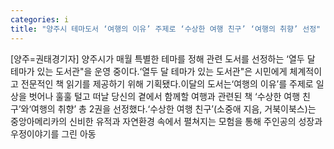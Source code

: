 ```yaml
---
categories: i
title: "양주시 테마도서 ‘여행의 이유’ 주제로 ‘수상한 여행 친구’ ‘여행의 취향’ 선정"
---
```

[양주=권태경기자] 양주시가 매월 특별한 테마를 정해 관련 도서를 선정하는 ‘열두 달 테마가 있는 도서관"을 운영 중이다.‘열두 달 테마가 있는 도서관"은 시민에게 체계적이고 전문적인 책 읽기를 제공하기 위해 기획됐다.이달의 도서는‘여행의 이유’를 주제로 일상을 벗어나 훌훌 털고 떠날 당신의 곁에서 함께할 여행과 관련된 책 ‘수상한 여행 친구’와‘여행의 취향’ 총 2권을 선정했다.‘수상한 여행 친구’(소중애 지음, 거북이북스)는 중앙아메리카의 신비한 유적과 자연환경 속에서 펼쳐지는 모험을 통해 주인공의 성장과 우정이야기를 그린 아동
